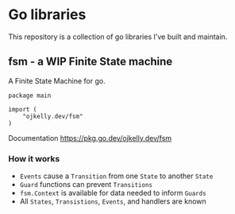 # Go libraries

This repository is a collection of go libraries I've built and maintain.

## fsm - a WIP Finite State machine

A Finite State Machine for go.

```golang
package main

import (
	"ojkelly.dev/fsm"
)
```

Documentation https://pkg.go.dev/ojkelly.dev/fsm

### How it works

- `Events` cause a `Transition` from one `State` to another `State`
- `Guard` functions can prevent `Transitions`
- `fsm.Context` is available for data needed to inform `Guards`
- All `States`, `Transistions`, `Events`, and handlers are known
